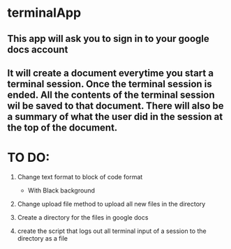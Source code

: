 # terminalApp

## This app will ask you to sign in to your google docs account

## It will create a document everytime you start a terminal session. Once the terminal session is ended. All the contents of the terminal session wil be saved to that document. There will also be a summary of what the user did in the session at the top of the document.


# TO DO:
1. Change text format to block of code format
    - With Black background

2. Change upload file method to upload all new files in the directory

3. Create a directory for the files in google docs

4. create the script that logs out all terminal input of a session to the directory as a file 
